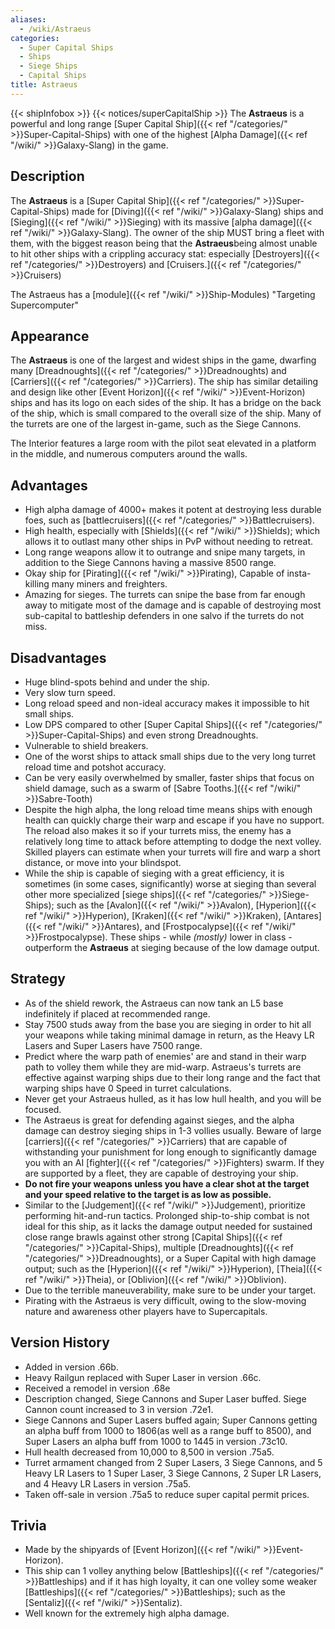```yaml
---
aliases:
  - /wiki/Astraeus
categories:
  - Super Capital Ships
  - Ships
  - Siege Ships
  - Capital Ships
title: Astraeus
---
```


{{< shipInfobox >}} {{< notices/superCapitalShip >}} The **Astraeus** is a powerful and long range [Super Capital Ship]({{< ref "/categories/" >}}Super-Capital-Ships) with one of the highest [Alpha Damage]({{< ref "/wiki/" >}}Galaxy-Slang) in the game.

## Description

The **Astraeus** is a [Super Capital Ship]({{< ref "/categories/" >}}Super-Capital-Ships) made for [Diving]({{< ref "/wiki/" >}}Galaxy-Slang) ships and [Sieging]({{< ref "/wiki/" >}}Sieging) with its massive [alpha damage]({{< ref "/wiki/" >}}Galaxy-Slang). The owner of the ship MUST bring a fleet with them, with the biggest reason being that the **Astraeus**being almost unable to hit other ships with a crippling accuracy stat: especially [Destroyers]({{< ref "/categories/" >}}Destroyers) and [Cruisers.]({{< ref "/categories/" >}}Cruisers)

The Astraeus has a [module]({{< ref "/wiki/" >}}Ship-Modules) "Targeting Supercomputer"

## Appearance

The **Astraeus** is one of the largest and widest ships in the game, dwarfing many [Dreadnoughts]({{< ref "/categories/" >}}Dreadnoughts) and [Carriers]({{< ref "/categories/" >}}Carriers). The ship has similar detailing and design like other [Event Horizon]({{< ref "/wiki/" >}}Event-Horizon) ships and has its logo on each sides of the ship. It has a bridge on the back of the ship, which is small compared to the overall size of the ship. Many of the turrets are one of the largest in-game, such as the Siege Cannons.

The Interior features a large room with the pilot seat elevated in a platform in the middle, and numerous computers around the walls.

## Advantages

- High alpha damage of 4000+ makes it potent at destroying less durable foes, such as [battlecruisers]({{< ref "/categories/" >}}Battlecruisers).
- High health, especially with [Shields]({{< ref "/wiki/" >}}Shields); which allows it to outlast many other ships in PvP without needing to retreat.
- Long range weapons allow it to outrange and snipe many targets, in addition to the Siege Cannons having a massive 8500 range.
- Okay ship for [Pirating]({{< ref "/wiki/" >}}Pirating), Capable of insta-killing many miners and freighters.
- Amazing for sieges. The turrets can snipe the base from far enough away to mitigate most of the damage and is capable of destroying most sub-capital to battleship defenders in one salvo if the turrets do not miss.

## Disadvantages

- Huge blind-spots behind and under the ship.
- Very slow turn speed.
- Long reload speed and non-ideal accuracy makes it impossible to hit small ships.
- Low DPS compared to other [Super Capital Ships]({{< ref "/categories/" >}}Super-Capital-Ships) and even strong Dreadnoughts.
- Vulnerable to shield breakers.
- One of the worst ships to attack small ships due to the very long turret reload time and potshot accuracy.
- Can be very easily overwhelmed by smaller, faster ships that focus on shield damage, such as a swarm of [Sabre Tooths.]({{< ref "/wiki/" >}}Sabre-Tooth)
- Despite the high alpha, the long reload time means ships with enough health can quickly charge their warp and escape if you have no support. The reload also makes it so if your turrets miss, the enemy has a relatively long time to attack before attempting to dodge the next volley. Skilled players can estimate when your turrets will fire and warp a short distance, or move into your blindspot.
- While the ship is capable of sieging with a great efficiency, it is sometimes (in some cases, significantly) worse at sieging than several other more specialized [siege ships]({{< ref "/categories/" >}}Siege-Ships); such as the [Avalon]({{< ref "/wiki/" >}}Avalon), [Hyperion]({{< ref "/wiki/" >}}Hyperion), [Kraken]({{< ref "/wiki/" >}}Kraken), [Antares]({{< ref "/wiki/" >}}Antares), and [Frostpocalypse]({{< ref "/wiki/" >}}Frostpocalypse). These ships - while _(mostly)_ lower in class - outperform the **Astraeus** at sieging because of the low damage output.

## Strategy

- As of the shield rework, the Astraeus can now tank an L5 base indefinitely if placed at recommended range.
- Stay 7500 studs away from the base you are sieging in order to hit all your weapons while taking minimal damage in return, as the Heavy LR Lasers and Super Lasers have 7500 range.
- Predict where the warp path of enemies' are and stand in their warp path to volley them while they are mid-warp. Astraeus's turrets are effective against warping ships due to their long range and the fact that warping ships have 0 Speed in turret calculations.
- Never get your Astraeus hulled, as it has low hull health, and you will be focused.
- The Astraeus is great for defending against sieges, and the alpha damage can destroy sieging ships in 1-3 vollies usually. Beware of large [carriers]({{< ref "/categories/" >}}Carriers) that are capable of withstanding your punishment for long enough to significantly damage you with an AI [fighter]({{< ref "/categories/" >}}Fighters) swarm. If they are supported by a fleet, they are capable of destroying your ship.
- **Do not fire your weapons unless you have a clear shot at the target and your speed relative to the target is as low as possible.**
- Similar to the [Judgement]({{< ref "/wiki/" >}}Judgement), prioritize performing hit-and-run tactics. Prolonged ship-to-ship combat is not ideal for this ship, as it lacks the damage output needed for sustained close range brawls against other strong [Capital Ships]({{< ref "/categories/" >}}Capital-Ships), multiple [Dreadnoughts]({{< ref "/categories/" >}}Dreadnoughts), or a Super Capital with high damage output; such as the [Hyperion]({{< ref "/wiki/" >}}Hyperion), [Theia]({{< ref "/wiki/" >}}Theia), or [Oblivion]({{< ref "/wiki/" >}}Oblivion).
- Due to the terrible maneuverability, make sure to be under your target.
- Pirating with the Astraeus is very difficult, owing to the slow-moving nature and awareness other players have to Supercapitals.

## Version History

- Added in version .66b.
- Heavy Railgun replaced with Super Laser in version .66c.
- Received a remodel in version .68e
- Description changed, Siege Cannons and Super Laser buffed. Siege Cannon count increased to 3 in version .72e1.
- Siege Cannons and Super Lasers buffed again; Super Cannons getting an alpha buff from 1000 to 1806(as well as a range buff to 8500), and Super Lasers an alpha buff from 1000 to 1445 in version .73c10.
- Hull health decreased from 10,000 to 8,500 in version .75a5.
- Turret armament changed from 2 Super Lasers, 3 Siege Cannons, and 5 Heavy LR Lasers to 1 Super Laser, 3 Siege Cannons, 2 Super LR Lasers, and 4 Heavy LR Lasers in version .75a5.
- Taken off-sale in version .75a5 to reduce super capital permit prices.

## Trivia

- Made by the shipyards of [Event Horizon]({{< ref "/wiki/" >}}Event-Horizon).
- This ship can 1 volley anything below [Battleships]({{< ref "/categories/" >}}Battleships) and if it has high loyalty, it can one volley some weaker [Battleships]({{< ref "/categories/" >}}Battleships); such as the [Sentaliz]({{< ref "/wiki/" >}}Sentaliz).
- Well known for the extremely high alpha damage.
